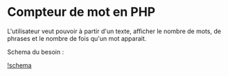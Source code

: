 # Compteur de mot en PHP

L'utilisateur veut pouvoir à partir d'un texte, afficher le nombre de mots, de phrases et le nombre de fois qu'un mot apparait.

Schema du besoin :

[!schema](./schema.png)

